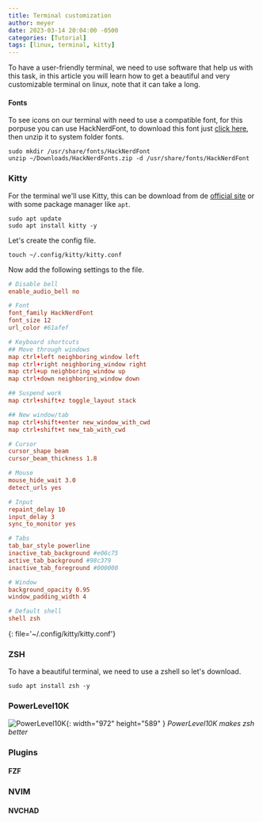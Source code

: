 ```yaml
---
title: Terminal customization
author: meyer
date: 2023-03-14 20:04:00 -0500
categories: [Tutorial]
tags: [linux, terminal, kitty]
---
```


To have a user-friendly terminal, we need to use software that help us with this task, in this article you will learn how to get a beautiful and very customizable terminal on linux, note that it can take a long.

#### Fonts

To see icons on our terminal with need to use a compatible font, for this porpuse you can use HackNerdFont, to download this font just [click here](https://aboutblank), then unzip it to system folder fonts.

```shell
sudo mkdir /usr/share/fonts/HackNerdFont
unzip ~/Downloads/HackNerdFonts.zip -d /usr/share/fonts/HackNerdFont
```

### Kitty

For the terminal we'll use Kitty, this can be download from de [official site](https://sw.kovidgoyal.net/kitty/) or with some package manager like `apt`.
```shell
sudo apt update
sudo apt install kitty -y
```

Let's create the config file.

```shell
touch ~/.config/kitty/kitty.conf
```

Now add the following settings to the file.

```conf
# Disable bell
enable_audio_bell no

# Font
font_family HackNerdFont
font_size 12
url_color #61afef

# Keyboard shortcuts
## Move through windows
map ctrl+left neighboring_window left
map ctrl+right neighboring_window right
map ctrl+up neighboring_window up
map ctrl+down neighboring_window down

## Suspend work
map ctrl+shift+z toggle_layout stack

## New window/tab
map ctrl+shift+enter new_window_with_cwd
map ctrl+shift+t new_tab_with_cwd

# Cursor
cursor_shape beam
cursor_beam_thickness 1.8

# Mouse
mouse_hide_wait 3.0
detect_urls yes

# Input
repaint_delay 10
input_delay 3
sync_to_monitor yes

# Tabs
tab_bar_style powerline
inactive_tab_background #e06c75
active_tab_background #98c379
inactive_tab_foreground #000000

# Window
background_opacity 0.95
window_padding_width 4

# Default shell
shell zsh

```
{: file='~/.config/kitty/kitty.conf'}

### ZSH

To have a beautiful terminal, we need to use a zshell so let's download.

```shell
sudo apt install zsh -y
```

### PowerLevel10K

![PowerLevel10K](https://raw.githubusercontent.com/romkatv/powerlevel10k/powerlevel10k.png){: width="972" height="589" }
_PowerLevel10K makes zsh better_

### Plugins

#### FZF

### NVIM

#### NVCHAD
